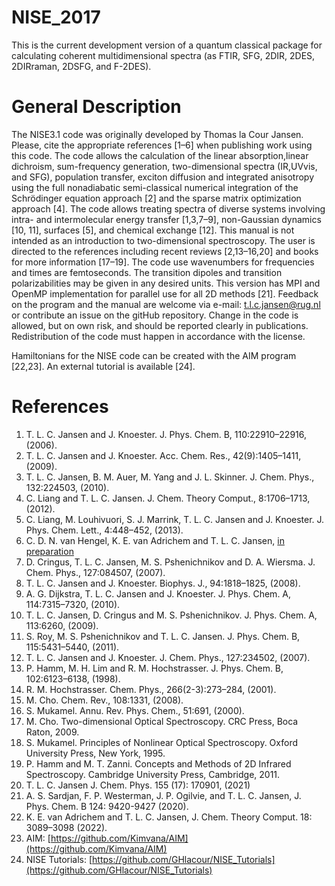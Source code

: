 # NISE_2017
This is the current development version of a quantum classical package for calculating coherent multidimensional spectra (as FTIR, SFG, 2DIR, 2DES, 2DIRraman, 2DSFG, and F-2DES). 
# General Description
The NISE3.1 code was originally developed by Thomas la Cour Jansen. Please, cite the appropriate references [1–6] when publishing work using this code. The code allows the calculation of the linear absorption,linear dichroism, sum-frequency generation, two-dimensional spectra (IR,UVvis, and SFG), population transfer, exciton diffusion and integrated anisotropy using the full nonadiabatic semi-classical numerical integration of the Schrödinger equation approach [2] and the sparse matrix optimization approach [4]. The code allows treating spectra of diverse systems involving intra- and intermolecular energy transfer [1,3,7–9], non-Gaussian dynamics [10, 11], surfaces [5], and chemical exchange [12]. This manual is not intended as an introduction to two-dimensional spectroscopy. The user is directed to the references including recent reviews [2,13–16,20] and books for more information [17–19]. The code use wavenumbers for frequencies and times are femtoseconds. The transition dipoles and transition polarizabilities may be given in any desired units. This version has MPI and OpenMP implementation for parallel use for all 2D methods [21].
Feedback on the program and the manual are welcome via e-mail: t.l.c.jansen@rug.nl or contribute an issue on the gitHub repository. Change in the code is allowed, but on own risk, and should be reported clearly in publications. Redistribution of the code must happen in accordance with the license.

Hamiltonians for the NISE code can be created with the AIM program [22,23]. An external tutorial is available [24].

# References
1. T. L. C. Jansen and J. Knoester. J. Phys. Chem. B, 110:22910–22916, (2006).
2. T. L. C. Jansen and J. Knoester. Acc. Chem. Res., 42(9):1405–1411, (2009).
3. T. L. C. Jansen, B. M. Auer, M. Yang and J. L. Skinner. J. Chem. Phys., 132:224503, (2010).
4. C. Liang and T. L. C. Jansen. J. Chem. Theory Comput., 8:1706–1713, (2012).
5. C. Liang, M. Louhivuori, S. J. Marrink, T. L. C. Jansen and J. Knoester. J. Phys.
Chem. Lett., 4:448–452, (2013).
6. C. D. N. van Hengel, K. E. van Adrichem and T. L. C. Jansen, [in preparation](https://chemrxiv.org/engage/chemrxiv/article-details/639c306ea2da4b33a405e05a)
7. D. Cringus, T. L. C. Jansen, M. S. Pshenichnikov and D. A. Wiersma. J. Chem.
Phys., 127:084507, (2007).
8. T. L. C. Jansen and J. Knoester. Biophys. J., 94:1818–1825, (2008).
9. A. G. Dijkstra, T. L. C. Jansen and J. Knoester. J. Phys. Chem. A, 114:7315–7320, (2010).
10. T. L. C. Jansen, D. Cringus and M. S. Pshenichnikov. J. Phys. Chem. A, 113:6260, (2009).
11. S. Roy, M. S. Pshenichnikov and T. L. C. Jansen. J. Phys. Chem. B, 115:5431–5440, (2011).
12. T. L. C. Jansen and J. Knoester. J. Chem. Phys., 127:234502, (2007).
13. P. Hamm, M. H. Lim and R. M. Hochstrasser. J. Phys. Chem. B, 102:6123–6138,
(1998).
14. R. M. Hochstrasser. Chem. Phys., 266(2-3):273–284, (2001).
15. M. Cho. Chem. Rev., 108:1331, (2008).
16. S. Mukamel. Annu. Rev. Phys. Chem., 51:691, (2000).
17. M. Cho. Two-dimensional Optical Spectroscopy. CRC Press, Boca Raton, 2009.
18. S. Mukamel. Principles of Nonlinear Optical Spectroscopy. Oxford University Press,
New York, 1995.
19. P. Hamm and M. T. Zanni. Concepts and Methods of 2D Infrared Spectroscopy. Cambridge University Press, Cambridge, 2011.
20. T. L. C. Jansen J. Chem. Phys. 155 (17): 170901, (2021)
21. A. S. Sardjan, F. P. Westerman, J. P. Ogilvie, and T. L. C. Jansen, J. Phys. Chem. B 124: 9420-9427 (2020).
22. K. E. van Adrichem and T. L. C. Jansen, J. Chem. Theory Comput. 18: 3089–3098 (2022).
23. AIM: [https://github.com/Kimvana/AIM](https://github.com/Kimvana/AIM) 
24. NISE Tutorials: [https://github.com/GHlacour/NISE_Tutorials](https://github.com/GHlacour/NISE_Tutorials)
